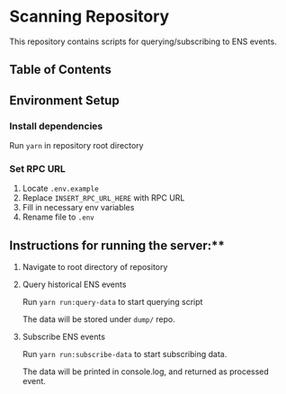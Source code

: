 # Scanning Repository 
This repository contains scripts for querying/subscribing to ENS events. 

## Table of Contents

## Environment Setup

### Install dependencies 
Run `yarn` in repository root directory

### Set RPC URL
1. Locate `.env.example`
2. Replace `INSERT_RPC_URL_HERE` with RPC URL
2. Fill in necessary env variables
3. Rename file to `.env`

## Instructions for running the server:**

1. Navigate to root directory of repository

2. Query historical ENS events
  
    Run `yarn run:query-data` to start querying script

    The data will be stored under `dump/` repo.
  
3. Subscribe ENS events 

    Run `yarn run:subscribe-data` to start subscribing data.
    
    The data will be printed in console.log, and returned as processed event.